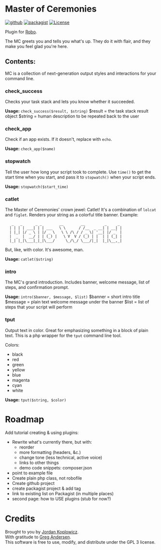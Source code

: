 # Master of Ceremonies
[![github](https://img.shields.io/badge/github-0a0.svg?logo=github)](https://github.com/koppieesq/mc)
[![packagist](https://img.shields.io/badge/packagist-orange.svg?logo=php&logoColor=white)](https://packagist.org/packages/koppie/mc)
[![License](https://img.shields.io/badge/license-GPL3-teal.svg?logo=gnu)](LICENSE)

Plugin for [Robo](https://robo.li).

The MC greets you and tells you what's up.  They do it with flair, and they make you feel glad you're here.

## Contents:

MC is a collection of next-generation output styles and interactions for your command line.

### check_success

Checks your task stack and lets you know whether it succeeded.

**Usage:** `check_success($result, $string)`
$result = the task stack result object
$string = human description to be repeated back to the user

### check_app

Check if an app exists.  If it doesn't, replace with `echo`.

**Usage:** `check_app($name)`

### stopwatch

Tell the user how long your script took to complete.  Use `time()` to get the start time when you start, and pass it to `stopwatch()` when your script ends.

**Usage:** `stopwatch($start_time)`

### catlet

The Master of Ceremonies' crown jewel: Catlet!  It's a combination of `lolcat` and `figlet`.  Renders your string as a colorful title banner.  Example:
```
   _   _      _ _        __        __         _     _
  | | | | ___| | | ___   \ \      / /__  _ __| | __| |
  | |_| |/ _ \ | |/ _ \   \ \ /\ / / _ \| '__| |/ _` |
  |  _  |  __/ | | (_) |   \ V  V / (_) | |  | | (_| |
  |_| |_|\___|_|_|\___/     \_/\_/ \___/|_|  |_|\__,_|
```
But, like, with color.  It's awesome, man.

**Usage:** `catlet($string)`

### intro

The MC's grand introduction.  Includes banner, welcome message, list of steps, and confirmation prompt.

**Usage:** `intro($banner, $message, $list)`
$banner = short intro title
$message = plain text welcome message under the banner
$list = list of steps that your script will perform

### tput

Output text in color.  Great for emphasizing something in a block of plain text.  This is a php wrapper for the `tput` command line tool.

Colors:
* black
* red
* green
* yellow
* blue
* magenta
* cyan
* white

**Usage:** `tput($string, $color)`
      
# Roadmap

Add tutorial creating & using plugins:
* Rewrite what's currently there, but with:
  * reorder
  * more formatting (headers, &c.)
  * change tone (less technical, active voice)
  * links to other things
  * demo code snippets: composer.json
* point to example file
* Create plain php class, not robofile
* Create github project
* create packagist project & add tag
* link to existing list on Packagist (in multiple places)
* second page: how to USE plugins (stub for now?)
      
# Credits

Brought to you by [Jordan Koplowicz](http://koplowiczandsons.com).  
With gratitude to [Greg Andersen](https://github.com/g1a/starter).  
This software is free to use, modify, and distribute under the GPL 3 license.
